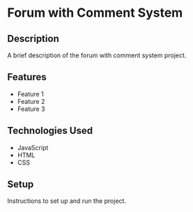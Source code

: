 # Forum with Comment System

## Description

A brief description of the forum with comment system project.

## Features

- Feature 1
- Feature 2
- Feature 3

## Technologies Used

- JavaScript
- HTML
- CSS

## Setup

Instructions to set up and run the project.
